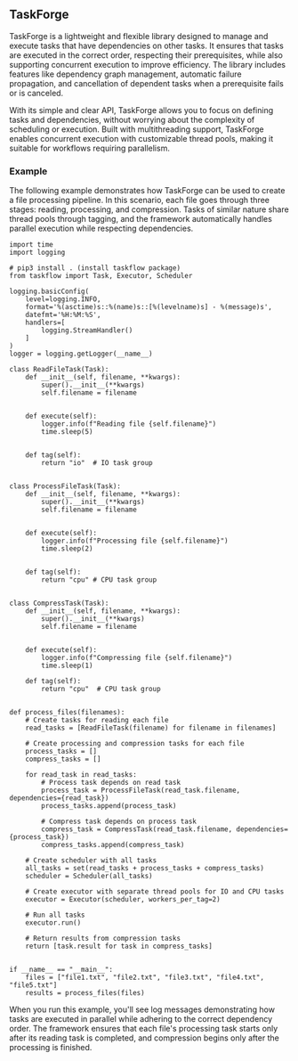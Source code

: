 ## TaskForge

TaskForge is a lightweight and flexible library designed to manage and execute tasks that have dependencies on other tasks. 
It ensures that tasks are executed in the correct order, respecting their prerequisites, while also supporting concurrent execution to improve efficiency. 
The library includes features like dependency graph management, automatic failure propagation, and cancellation of dependent tasks when a prerequisite fails or is canceled.

With its simple and clear API, TaskForge allows you to focus on defining tasks and dependencies, without worrying about the complexity of scheduling or execution.
Built with multithreading support, TaskForge enables concurrent execution with customizable thread pools, making it suitable for workflows requiring parallelism.

### Example

The following example demonstrates how TaskForge can be used to create a file processing pipeline. 
In this scenario, each file goes through three stages: reading, processing, and compression. 
Tasks of similar nature share thread pools through tagging, and the framework automatically handles parallel execution while respecting dependencies.

```.python
import time
import logging

# pip3 install . (install taskflow package)
from taskflow import Task, Executor, Scheduler

logging.basicConfig(
    level=logging.INFO,
    format='%(asctime)s::%(name)s::[%(levelname)s] - %(message)s',
    datefmt='%H:%M:%S',
    handlers=[
        logging.StreamHandler()
    ]
)
logger = logging.getLogger(__name__)

class ReadFileTask(Task):
    def __init__(self, filename, **kwargs):
        super().__init__(**kwargs)
        self.filename = filename


    def execute(self):
        logger.info(f"Reading file {self.filename}")
        time.sleep(5)


    def tag(self):
        return "io"  # IO task group


class ProcessFileTask(Task):
    def __init__(self, filename, **kwargs):
        super().__init__(**kwargs)
        self.filename = filename


    def execute(self):
        logger.info(f"Processing file {self.filename}")
        time.sleep(2)


    def tag(self):
        return "cpu" # CPU task group


class CompressTask(Task):
    def __init__(self, filename, **kwargs):
        super().__init__(**kwargs)
        self.filename = filename


    def execute(self):
        logger.info(f"Compressing file {self.filename}")
        time.sleep(1)

    def tag(self):
        return "cpu"  # CPU task group


def process_files(filenames):
    # Create tasks for reading each file
    read_tasks = [ReadFileTask(filename) for filename in filenames]

    # Create processing and compression tasks for each file
    process_tasks = []
    compress_tasks = []

    for read_task in read_tasks:
        # Process task depends on read task
        process_task = ProcessFileTask(read_task.filename, dependencies={read_task})
        process_tasks.append(process_task)

        # Compress task depends on process task
        compress_task = CompressTask(read_task.filename, dependencies={process_task})
        compress_tasks.append(compress_task)

    # Create scheduler with all tasks
    all_tasks = set(read_tasks + process_tasks + compress_tasks)
    scheduler = Scheduler(all_tasks)

    # Create executor with separate thread pools for IO and CPU tasks
    executor = Executor(scheduler, workers_per_tag=2)

    # Run all tasks
    executor.run()

    # Return results from compression tasks
    return [task.result for task in compress_tasks]


if __name__ == "__main__":
    files = ["file1.txt", "file2.txt", "file3.txt", "file4.txt", "file5.txt"]
    results = process_files(files)
```

When you run this example, you'll see log messages demonstrating how tasks are executed in parallel while adhering to the correct dependency order. 
The framework ensures that each file's processing task starts only after its reading task is completed, and compression begins only after the processing is finished.